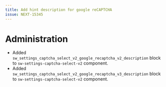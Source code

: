 ```yaml
---
title: Add hint description for google reCAPTCHA
issue: NEXT-15345
---
```

# Administration
* Added `sw_settings_captcha_select_v2_google_recaptcha_v2_description` block to `sw-settings-captcha-select-v2` component.
* Added `sw_settings_captcha_select_v2_google_recaptcha_v3_description` block to `sw-settings-captcha-select-v2` component.
